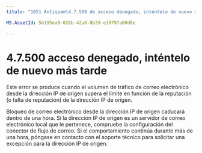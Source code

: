 ```yaml
---
título: "1051 Antispam\4.7.500 de acceso denegado, inténtelo de nuevo más tarde" ms.author: chrisda autor: Administrador de chrisda: serdars ms.date: 28/9/2018 ms.audience: ITPro ms.topic: artículo ROBOTS: NOINDEX, NOFOLLOW localization_priority: prioridad

MS.AssetId: 5b195ea9-028b-42a8-8b39-e19797a00d8e

---
```




# <a name="47500-access-denied-please-try-again-later"></a>4.7.500 acceso denegado, inténtelo de nuevo más tarde

Este error se produce cuando el volumen de tráfico de correo electrónico desde la dirección IP de origen supera el límite en función de la reputación (o falta de reputación) de la dirección IP de origen.
  
Bloqueo de correo electrónico desde la dirección IP de origen caducará dentro de una hora. Si la dirección IP de origen es un servidor de correo electrónico local que le pertenece, compruebe la configuración del conector de flujo de correo. Si el comportamiento continúa durante más de una hora, póngase en contacto con el soporte técnico para solicitar una excepción para la dirección IP de origen.
  

